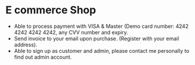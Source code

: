 

# E commerce Shop
* Able to process payment with VISA & Master (Demo card number: 4242 4242 4242 4242, any CVV number and expiry.
* Send invoice to your email upon purchase. (Register with your email address).
* Able to sign up as customer and admin, please contact me personally to find out admin account.




